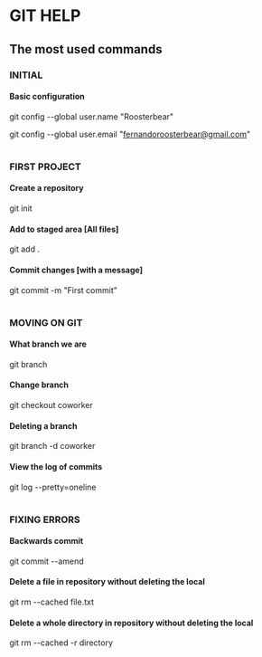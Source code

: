 # GIT HELP
## The most used commands ##

### INITIAL ###
#### Basic configuration ####
git config --global user.name "Roosterbear"

git config --global user.email "fernandoroosterbear@gmail.com"

#
### FIRST PROJECT ###
#### Create a repository ####
git init

#### Add to staged area [All files] ####
git add .

#### Commit changes [with a message] ####
git commit -m "First commit"


#
### MOVING ON GIT ###
#### What branch we are ####
git branch

#### Change branch ####
git checkout coworker

#### Deleting a branch ####
git branch -d coworker

#### View the log of commits ####
git log --pretty=oneline


#
### FIXING ERRORS ###
#### Backwards commit ####
git commit --amend

#### Delete a file in repository without deleting the local ####
git rm --cached file.txt

#### Delete a whole directory in repository without deleting the local ####
git rm --cached -r directory
